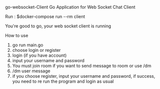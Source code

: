 go-websocket-Client Go Application for Web Socket Chat Client

Run :
$docker-compose run --rm client

You're good to go, your web socket client is running

How to use

1. go run main.go
2. choose login or register
3. login (if you have account)
4. input your username and password
5. You must join room if you want to send message to room or use /dm
6. /dm user message
7. if you choose register, input your username and password, if success, you need to re run the program and login as usual
